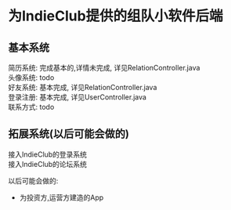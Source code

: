 # 为IndieClub提供的组队小软件后端

## 基本系统

简历系统: 完成基本的,详情未完成, 详见RelationController.java  
头像系统: todo  
好友系统: 基本完成, 详见RelationController.java  
登录注册: 基本完成, 详见UserController.java  
联系方式: todo  

## 拓展系统(以后可能会做的)

接入IndieClub的登录系统  
接入IndieClub的论坛系统  

以后可能会做的:   
- 为投资方,运营方建造的App  